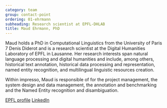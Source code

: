 ```yaml
---
category: team
group: contact-point
ordering: 01-ehrmann
subheading: Research scientist at EPFL-DHLAB
title: Maud Ehrmann, PhD
---
```


Maud holds a PhD in Computational Linguistics from the University of Paris 7 Denis Diderot and is a research scientist at the Digital Humanities Laboratory of EPFL in Lausanne. Her research interests span natural language processing and digital humanities and include, among others, historical text annotation, historical data processing and representation, named entity recognition, and multilingual linguistic resources creation.


Within impresso, Maud is responsible of for the project management, the system design and data management, the annotation and benchmarking and the Named Entity recognition and disambiguation.

[EPFL profile](https://people.epfl.ch/maud.ehrmann?lang=en) [LinkedIn](https://www.linkedin.com/in/maudehrmann)
